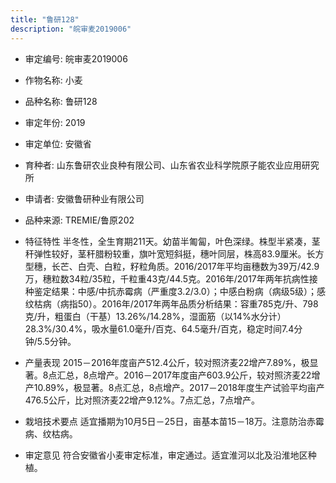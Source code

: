 ```yaml
---
title: "鲁研128"
description: "皖审麦2019006"
---
```

* 审定编号:  皖审麦2019006

*  作物名称:  小麦

*  品种名称:  鲁研128

*  审定年份:  2019

*  审定单位:  安徽省

* 育种者:  山东鲁研农业良种有限公司、山东省农业科学院原子能农业应用研究所

*  申请者:  安徽鲁研种业有限公司

*  品种来源:  TREMIE/鲁原202

*  特征特性
半冬性，全生育期211天。幼苗半匍匐，叶色深绿。株型半紧凑，茎秆弹性较好，茎秆腊粉较重，旗叶宽短斜挺，穗叶同层，株高83.9厘米。长方型穗，长芒、白壳、白粒，籽粒角质。2016/2017年平均亩穗数为39万/42.9万，穗粒数34粒/35粒，千粒重43克/44.5克。2016年/2017年两年抗病性接种鉴定结果：中感/中抗赤霉病（严重度3.2/3.0）；中感白粉病（病级5级）；感纹枯病（病指50）。2016年/2017年两年品质分析结果：容重785克/升、798克/升，粗蛋白（干基）13.26%/14.28%，湿面筋（以14%水分计）28.3%/30.4%，吸水量61.0毫升/百克、64.5毫升/百克，稳定时间7.4分钟/5.5分钟。

*  产量表现
2015－2016年度亩产512.4公斤，较对照济麦22增产7.89%，极显著。8点汇总，8点增产。2016－2017年度亩产603.9公斤，较对照济麦22增产10.89%，极显著。8点汇总，8点增产。2017－2018年度生产试验平均亩产476.5公斤，比对照济麦22增产9.12%。7点汇总，7点增产。

*  栽培技术要点
适宜播期为10月5日－25日，亩基本苗15－18万。注意防治赤霉病、纹枯病。

*  审定意见
符合安徽省小麦审定标准，审定通过。适宜淮河以北及沿淮地区种植。

